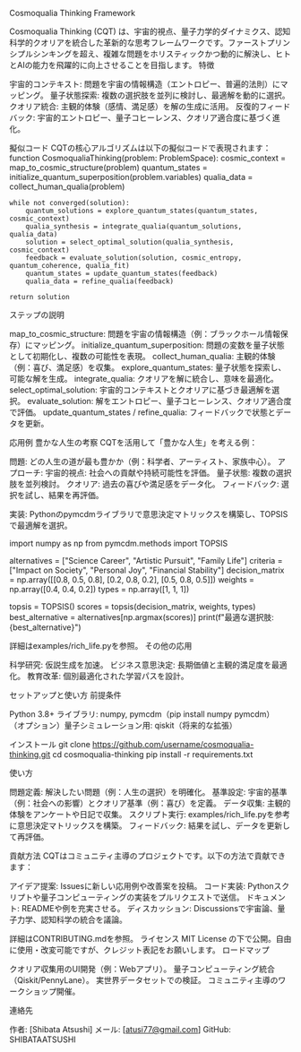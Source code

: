 Cosmoqualia Thinking Framework
 
Cosmoqualia Thinking (CQT) は、宇宙的視点、量子力学的ダイナミクス、認知科学的クオリアを統合した革新的な思考フレームワークです。ファーストプリンシプルシンキングを超え、複雑な問題をホリスティックかつ動的に解決し、ヒトとAIの能力を飛躍的に向上させることを目指します。
特徴

宇宙的コンテキスト: 問題を宇宙の情報構造（エントロピー、普遍的法則）にマッピング。
量子状態探索: 複数の選択肢を並列に検討し、最適解を動的に選択。
クオリア統合: 主観的体験（感情、満足感）を解の生成に活用。
反復的フィードバック: 宇宙的エントロピー、量子コヒーレンス、クオリア適合度に基づく進化。

擬似コード
CQTの核心アルゴリズムは以下の擬似コードで表現されます：
function CosmoqualiaThinking(problem: ProblemSpace):
    cosmic_context = map_to_cosmic_structure(problem)
    quantum_states = initialize_quantum_superposition(problem.variables)
    qualia_data = collect_human_qualia(problem)
    
    while not converged(solution):
        quantum_solutions = explore_quantum_states(quantum_states, cosmic_context)
        qualia_synthesis = integrate_qualia(quantum_solutions, qualia_data)
        solution = select_optimal_solution(qualia_synthesis, cosmic_context)
        feedback = evaluate_solution(solution, cosmic_entropy, quantum_coherence, qualia_fit)
        quantum_states = update_quantum_states(feedback)
        qualia_data = refine_qualia(feedback)
    
    return solution

ステップの説明

map_to_cosmic_structure: 問題を宇宙の情報構造（例：ブラックホール情報保存）にマッピング。
initialize_quantum_superposition: 問題の変数を量子状態として初期化し、複数の可能性を表現。
collect_human_qualia: 主観的体験（例：喜び、満足感）を収集。
explore_quantum_states: 量子状態を探索し、可能な解を生成。
integrate_qualia: クオリアを解に統合し、意味を最適化。
select_optimal_solution: 宇宙的コンテキストとクオリアに基づき最適解を選択。
evaluate_solution: 解をエントロピー、量子コヒーレンス、クオリア適合度で評価。
update_quantum_states / refine_qualia: フィードバックで状態とデータを更新。

応用例
豊かな人生の考察
CQTを活用して「豊かな人生」を考える例：

問題: どの人生の道が最も豊かか（例：科学者、アーティスト、家族中心）。
アプローチ:
宇宙的視点: 社会への貢献や持続可能性を評価。
量子状態: 複数の選択肢を並列検討。
クオリア: 過去の喜びや満足感をデータ化。
フィードバック: 選択を試し、結果を再評価。


実装: Pythonのpymcdmライブラリで意思決定マトリックスを構築し、TOPSISで最適解を選択。

import numpy as np
from pymcdm.methods import TOPSIS

alternatives = ["Science Career", "Artistic Pursuit", "Family Life"]
criteria = ["Impact on Society", "Personal Joy", "Financial Stability"]
decision_matrix = np.array([[0.8, 0.5, 0.8], [0.2, 0.8, 0.2], [0.5, 0.8, 0.5]])
weights = np.array([0.4, 0.4, 0.2])
types = np.array([1, 1, 1])

topsis = TOPSIS()
scores = topsis(decision_matrix, weights, types)
best_alternative = alternatives[np.argmax(scores)]
print(f"最適な選択肢: {best_alternative}")

詳細はexamples/rich_life.pyを参照。
その他の応用

科学研究: 仮説生成を加速。
ビジネス意思決定: 長期価値と主観的満足度を最適化。
教育改革: 個別最適化された学習パスを設計。

セットアップと使い方
前提条件

Python 3.8+
ライブラリ: numpy, pymcdm（pip install numpy pymcdm）
（オプション）量子シミュレーション用: qiskit（将来的な拡張）

インストール
git clone https://github.com/username/cosmoqualia-thinking.git
cd cosmoqualia-thinking
pip install -r requirements.txt

使い方

問題定義: 解決したい問題（例：人生の選択）を明確化。
基準設定: 宇宙的基準（例：社会への影響）とクオリア基準（例：喜び）を定義。
データ収集: 主観的体験をアンケートや日記で収集。
スクリプト実行: examples/rich_life.pyを参考に意思決定マトリックスを構築。
フィードバック: 結果を試し、データを更新して再評価。

貢献方法
CQTはコミュニティ主導のプロジェクトです。以下の方法で貢献できます：

アイデア提案: Issuesに新しい応用例や改善案を投稿。
コード実装: Pythonスクリプトや量子コンピューティングの実装をプルリクエストで送信。
ドキュメント: READMEや例を充実させる。
ディスカッション: Discussionsで宇宙論、量子力学、認知科学の統合を議論。

詳細はCONTRIBUTING.mdを参照。
ライセンス
MIT License の下で公開。自由に使用・改変可能ですが、クレジット表記をお願いします。
ロードマップ

 クオリア収集用のUI開発（例：Webアプリ）。
 量子コンピューティング統合（Qiskit/PennyLane）。
 実世界データセットでの検証。
 コミュニティ主導のワークショップ開催。

連絡先

作者: [Shibata Atsushi]
メール: [atusi77@gmail.com]
GitHub: SHIBATAATSUSHI

